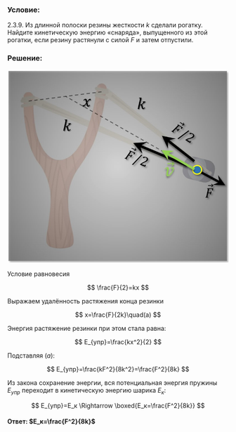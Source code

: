 ###  Условие:

$2.3.9.$ Из длинной полоски резины жесткости $k$ сделали рогатку. Найдите кинетическую энергию «снаряда», выпущенного из этой рогатки, если резину растянули с силой $F$ и затем отпустили.

###  Решение:

![Рогатку расстянули на расстояние $x$ c двух концов|794x692, 45%](../../img/2.3.9/sol.jpg)

Условие равновесия

$$
\frac{F}{2}=kx
$$

Выражаем удалённость растяжения конца резинки

$$
x=\frac{F}{2k}\quad(a)
$$

Энергия растяжение резинки при этом стала равна:

$$
E_{упр}=\frac{kx^2}{2}
$$

Подставляя $(a)$:

$$
E_{упр}=\frac{kF^2}{8k^2}=\frac{F^2}{8k}
$$

Из закона сохранение энергии, вся потенциальная энергия пружины $E_{упр}$ переходит в кинетическую энергию шарика $E_{к}$:

$$
E_{упр}=E_к \Rightarrow \boxed{E_к=\frac{F^2}{8k}}
$$

#### Ответ: $E_к=\frac{F^2}{8k}$
